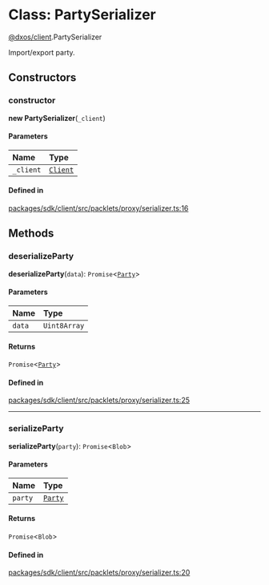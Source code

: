 # Class: PartySerializer

[@dxos/client](../modules/dxos_client.md).PartySerializer

Import/export party.

## Constructors

### constructor

**new PartySerializer**(`_client`)

#### Parameters

| Name | Type |
| :------ | :------ |
| `_client` | [`Client`](dxos_client.Client.md) |

#### Defined in

[packages/sdk/client/src/packlets/proxy/serializer.ts:16](https://github.com/dxos/dxos/blob/main/packages/sdk/client/src/packlets/proxy/serializer.ts#L16)

## Methods

### deserializeParty

**deserializeParty**(`data`): `Promise`<[`Party`](../interfaces/dxos_client.Party.md)\>

#### Parameters

| Name | Type |
| :------ | :------ |
| `data` | `Uint8Array` |

#### Returns

`Promise`<[`Party`](../interfaces/dxos_client.Party.md)\>

#### Defined in

[packages/sdk/client/src/packlets/proxy/serializer.ts:25](https://github.com/dxos/dxos/blob/main/packages/sdk/client/src/packlets/proxy/serializer.ts#L25)

___

### serializeParty

**serializeParty**(`party`): `Promise`<`Blob`\>

#### Parameters

| Name | Type |
| :------ | :------ |
| `party` | [`Party`](../interfaces/dxos_client.Party.md) |

#### Returns

`Promise`<`Blob`\>

#### Defined in

[packages/sdk/client/src/packlets/proxy/serializer.ts:20](https://github.com/dxos/dxos/blob/main/packages/sdk/client/src/packlets/proxy/serializer.ts#L20)
